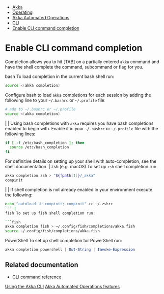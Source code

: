 <!-- <nav> -->
- [Akka](../../index.html)
- [Operating](../index.html)
- [Akka Automated Operations](../akka-platform.html)
- [CLI](index.html)
- [Enable CLI command completion](command-completion.html)

<!-- </nav> -->

# Enable CLI command completion

Completion allows you to hit [TAB] on a partially entered `akka` command and have the shell complete the command, subcommand or flag for you.

bash To load completion in the current bash shell run:

```bash
source <(akka completion)
```
Configure bash to load `akka` completions for each session by adding the following line to your `~/.bashrc` or `~/.profile` file:

```bash
# add to ~/.bashrc or ~/.profile
source <(akka completion)
```

|  | Using bash completions with `akka` requires you have bash completions enabled to begin with.
Enable it in your `~/.bashrc` or `~/.profile` file with the following lines:

```bash
if [ -f /etc/bash_completion ]; then
  source /etc/bash_completion
fi
```
For definitive details on setting up your shell with auto-completion, see the shell documentation. |
zsh (e.g. macOS) To set up `zsh` shell completion run:

```zsh
akka completion zsh > "${fpath[1]}/_akka"
compinit
```

|  | If shell completion is not already enabled in your environment execute the following:

```zsh
echo "autoload -U compinit; compinit" >> ~/.zshrc
``` |
fish To set up fish shell completion run:

```fish
akka completion fish > ~/.config/fish/completions/akka.fish
source ~/.config/fish/completions/akka.fish
```
PowerShell To set up shell completion for PowerShell run:

```powershell
akka completion powershell | Out-String | Invoke-Expression
```

## <a href="about:blank#_related_documentation"></a> Related documentation

- [CLI command reference](../../reference/cli/akka-cli/index.html)

<!-- <footer> -->
<!-- <nav> -->
[Using the Akka CLI](using-cli.html) [Akka Automated Operations features](../platform-features.html)
<!-- </nav> -->

<!-- </footer> -->

<!-- <aside> -->

<!-- </aside> -->